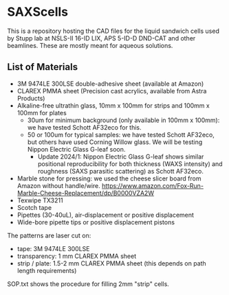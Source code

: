 # SAXScells

This is a repository hosting the CAD files for the liquid sandwich cells used by Stupp lab at NSLS-II 16-ID LIX, APS 5-ID-D DND-CAT and other beamlines. These are mostly meant for aqueous solutions.

## List of Materials

- 3M 9474LE 300LSE double-adhesive sheet (available at Amazon)
- CLAREX PMMA sheet (Precision cast acrylics, available from Astra Products)
- Alkaline-free ultrathin glass, 10mm x 100mm for strips and 100mm x 100mm for plates
  - 30um for minimum background (only available in 100mm x 100mm): we have tested Schott AF32eco for this.
  - 50 or 100um for typical samples: we have tested Schott AF32eco, but others have used Corning Willow glass. We will be testing Nippon Electric Glass G-leaf soon.
    - Update 2024/1: Nippon Electric Glass G-leaf shows similar positional reproducibility for both thickness (WAXS intensity) and roughness (SAXS parasitic scattering) as Schott AF32eco. 
- Marble stone for pressing: we used the cheese slicer board from Amazon without handle/wire.
https://www.amazon.com/Fox-Run-Marble-Cheese-Replacement/dp/B0000VZA2W
- Texwipe TX3211
- Scotch tape
- Pipettes (30-40uL), air-displacement or positive displacement
- Wide-bore pipette tips or positive displacement pistons

The patterns are laser cut on:
- tape: 3M 9474LE 300LSE
- transparency: 1 mm CLAREX PMMA sheet
- strip / plate: 1.5-2 mm CLAREX PMMA sheet (this depends on path length requirements)

SOP.txt shows the procedure for filling 2mm "strip" cells.

